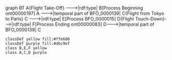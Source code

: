 graph BT
    A{Flight Take-Off} --->|rdf:type| B[Process Beginning ont00000197]
    A --->|temporal part of BFO_0000139| C{Flight from Tokyo to Paris}
    C --->|rdf:type| E[Process 
    BFO_0000015]
    D{Flight Touch-Down}--->|rdf:type| F[Process Ending ont00000083]
    D--->|temporal part of BFO_0000139| C

    classDef yellow fill:#ffe680
    classDef purple fill:#dbc9ef
    class B,E,F yellow
    class A,C,D purple